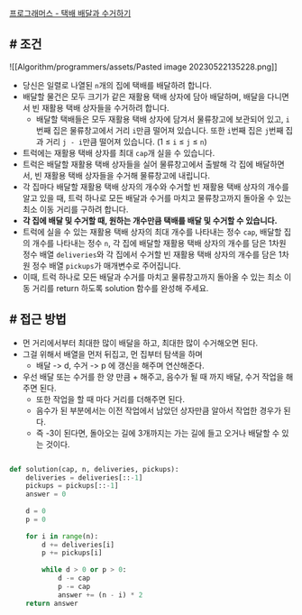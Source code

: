 
[프로그래머스 - 택배 배달과 수거하기](https://school.programmers.co.kr/learn/courses/30/lessons/150369)


## **# 조건**

![[Algorithm/programmers/assets/Pasted image 20230522135228.png]]

- 당신은 일렬로 나열된 `n`개의 집에 택배를 배달하려 합니다.
- 배달할 물건은 모두 크기가 같은 재활용 택배 상자에 담아 배달하며, 배달을 다니면서 빈 재활용 택배 상자들을 수거하려 합니다.  
	- 배달할 택배들은 모두 재활용 택배 상자에 담겨서 물류창고에 보관되어 있고, `i`번째 집은 물류창고에서 거리 `i`만큼 떨어져 있습니다. 또한 `i`번째 집은 `j`번째 집과 거리 `j - i`만큼 떨어져 있습니다. (1 ≤ `i` ≤ `j` ≤ `n`)
- 트럭에는 재활용 택배 상자를 최대 `cap`개 실을 수 있습니다. 
- 트럭은 배달할 재활용 택배 상자들을 실어 물류창고에서 출발해 각 집에 배달하면서, 빈 재활용 택배 상자들을 수거해 물류창고에 내립니다. 
- 각 집마다 배달할 재활용 택배 상자의 개수와 수거할 빈 재활용 택배 상자의 개수를 알고 있을 때, 트럭 하나로 모든 배달과 수거를 마치고 물류창고까지 돌아올 수 있는 최소 이동 거리를 구하려 합니다. 
- **각 집에 배달 및 수거할 때, 원하는 개수만큼 택배를 배달 및 수거할 수 있습니다.**
- 트럭에 실을 수 있는 재활용 택배 상자의 최대 개수를 나타내는 정수 `cap`, 배달할 집의 개수를 나타내는 정수 `n`, 각 집에 배달할 재활용 택배 상자의 개수를 담은 1차원 정수 배열 `deliveries`와 각 집에서 수거할 빈 재활용 택배 상자의 개수를 담은 1차원 정수 배열 `pickups`가 매개변수로 주어집니다. 
- 이때, 트럭 하나로 모든 배달과 수거를 마치고 물류창고까지 돌아올 수 있는 최소 이동 거리를 return 하도록 solution 함수를 완성해 주세요.


## **# 접근 방법**

- 먼 거리에서부터 최대한 많이 배달을 하고, 최대한 많이 수거해오면 된다.
- 그걸 위해서 배열을 먼저 뒤집고, 먼 집부터 탐색을 하며
	- 배달 -> d, 수거 -> p 에 갱신을 해주며 연산해준다.
- 우선 배달 또는 수거를 한 양 만큼 + 해주고, 음수가 될 때 까지 배달, 수거 작업을 해주면 된다.
	- 또한 작업을 할 때 마다 거리를 더해주면 된다.
	- 음수가 된 부분에서는 이전 작업에서 남았던 상자만큼 알아서 작업한 경우가 된다.
	- 즉 -3이 된다면, 돌아오는 길에 3개까지는 가는 길에 들고 오거나 배달할 수 있는 것이다.


```python

def solution(cap, n, deliveries, pickups):  
    deliveries = deliveries[::-1]  
    pickups = pickups[::-1]  
    answer = 0  
  
    d = 0  
    p = 0  
  
    for i in range(n):  
        d += deliveries[i]  
        p += pickups[i]  
  
        while d > 0 or p > 0:  
            d -= cap  
            p -= cap  
            answer += (n - i) * 2  
    return answer
```
